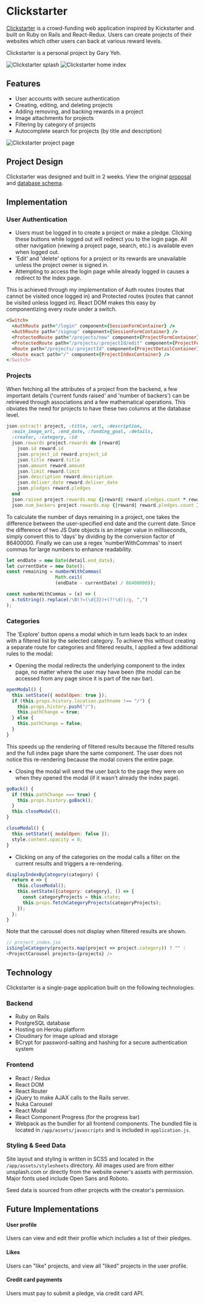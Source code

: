 # Clickstarter

[Clickstarter][website] is a crowd-funding web application inspired by Kickstarter and built on Ruby on Rails and React-Redux. Users can create projects of their websites which other users can back at various reward levels.

Clickstarter is a personal project by Gary Yeh.

![Clickstarter splash][splash]
![Clickstarter home index][index]

## Features

- User accounts with secure authentication
- Creating, editing, and deleting projects
- Adding removing, and backing rewards in a project
- Image attachments for projects
- Filtering by category of projects
- Autocomplete search for projects (by title and description)

![Clickstarter project page][project page]

## Project Design

Clickstarter was designed and built in 2 weeks. View the original [proposal][proposal] and [database schema][schema].

## Implementation

### User Authentication

- Users must be logged in to create a project or make a pledge. Clicking these buttons while logged out will redirect you to the login page. All other navigation (viewing a project page, search, etc.) is available even when logged out.
- 'Edit' and 'delete' options for a project or its rewards are unavailable unless the project owner is signed in.
- Attempting to access the login page while already logged in causes a redirect to the index page.

This is achieved through my implementation of Auth routes (routes that cannot be visited once logged in) and Protected routes (routes that cannot be visited unless logged in). React DOM makes this easy by componentizing every route under a switch.

```ruby
<Switch>
  <AuthRoute path="/login" component={SessionFormContainer} />
  <AuthRoute path="/signup" component={SessionFormContainer} />
  <ProtectedRoute path="/projects/new" component={ProjectFormContainer} />
  <ProtectedRoute path="/projects/:projectId/edit" component={ProjectFormContainer} />
  <Route path="/projects/:projectId" component={ProjectDetailContainer} />
  <Route exact path="/" component={ProjectIndexContainer} />
</Switch>
```

### Projects

When fetching all the attributes of a project from the backend, a few important details ('current funds raised' and 'number of backers') can be retrieved through associations and a few mathematical operations. This obviates the need for projects to have these two columns at the database level.
```ruby
json.extract! project, :title, :url, :description,
  :main_image_url, :end_date, :funding_goal, :details,
  :creator, :category, :id
  json.rewards project.rewards do |reward|
    json.id reward.id
    json.project_id reward.project_id
    json.title reward.title
    json.amount reward.amount
    json.limit reward.limit
    json.description reward.description
    json.deliver_date reward.deliver_date
    json.pledges reward.pledges
  end
  json.raised project.rewards.map {|reward| reward.pledges.count * reward.amount}.reduce(:+)
  json.num_backers project.rewards.map {|reward| reward.pledges.count }.reduce(:+)
```

To calculate the number of days remaining in a project, one takes the difference between the user-specified end date and the current date. Since the difference of two JS Date objects is an integer value in milliseconds, simply convert this to 'days' by dividing by the conversion factor of 86400000. Finally we can use a regex 'numberWithCommas' to insert commas for large numbers to enhance readability.

```js
let endDate = new Date(detail.end_date);
let currentDate = new Date();
const remaining = numberWithCommas(
                  Math.ceil(
                  (endDate - currentDate) / 86400000));

const numberWithCommas = (x) => (
  x.toString().replace(/\B(?=(\d{3})+(?!\d))/g, ",")
);
```

### Categories

The 'Explore' button opens a modal which in turn leads back to an index with a filtered list by the selected category. To achieve this without creating a separate route for categories and filtered results, I applied a few additional rules to the modal:

- Opening the modal redirects the underlying component to the index page, no matter where the user may have been (the modal can be accessed from any page since it is part of the nav bar).

```js
openModal() {
  this.setState({ modalOpen: true });
  if (this.props.history.location.pathname !== "/") {
    this.props.history.push("/");
    this.pathChange = true;
  } else {
    this.pathChange = false;
  }
}
```

This speeds up the rendering of filtered results because the filtered results and the full index page share the same component. The user does not notice this re-rendering because the modal covers the entire page.

- Closing the modal will send the user back to the page they were on when they opened the modal (if it wasn't already the index page).

```js
goBack() {
  if (this.pathChange === true) {
    this.props.history.goBack();
  }
  this.closeModal();
}

closeModal() {
  this.setState({ modalOpen: false });
  style.content.opacity = 0;
}
```

- Clicking on any of the categories on the modal calls a filter on the current results and triggers a re-rendering.

```js
displayIndexByCategory(category) {
  return e => {
    this.closeModal();
    this.setState({category: category}, () => {
      const categoryProjects = this.state;
      this.props.fetchCategoryProjects(categoryProjects);
    });
  };
}
```
Note that the carousel does not display when filtered results are shown.

```js
// project_index.jsx
isSingleCategory(projects.map(project => project.category)) ? "" :
<ProjectCarousel projects={projects} />
```

## Technology

Clickstarter is a single-page application built on the following technologies:

### Backend
- Ruby on Rails
- PostgreSQL database
- Hosting on Heroku platform
- Cloudinary for image upload and storage
- BCrypt for password-salting and hashing for a secure authentication system

### Frontend
- React / Redux
- React DOM
- React Router
- jQuery to make AJAX calls to the Rails server.
- Nuka Carousel
- React Modal
- React Component Progress (for the progress bar)
- Webpack as the bundler for all frontend components. The bundled file is located in `/app/assets/javascripts` and is included in `application.js`.

### Styling & Seed Data

Site layout and styling is written in SCSS and located in the `/app/assets/stylesheets` directory. All images used are from either unsplash.com or directly from the website owner's assets with permission. Major fonts used include Open Sans and Roboto.

Seed data is sourced from other projects with the creator's permission.

## Future Implementations

#### User profile

Users can view and edit their profile which includes a list of their pledges.

#### Likes

Users can "like" projects, and view all "liked" projects in the user profile.

#### Credit card payments

Users must pay to submit a pledge, via credit card API.


[splash]: ./docs/images/splash.png "Clickstarter splash"
[index]: ./docs/images/home_index.png
[project page]: ./docs/images/project_page.png "Clickstarter project page"
[website]: http://clickstarter.me
[proposal]: docs/README.md
[schema]: docs/schema.md
